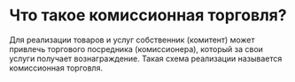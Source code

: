 # Что такое комиссионная торговля?
Для реализации товаров и услуг собственник (комитент) может привлечь торгового посредника (комиссионера), который за свои услуги получает вознаграждение. Такая схема реализации называется комиссионная торговля.